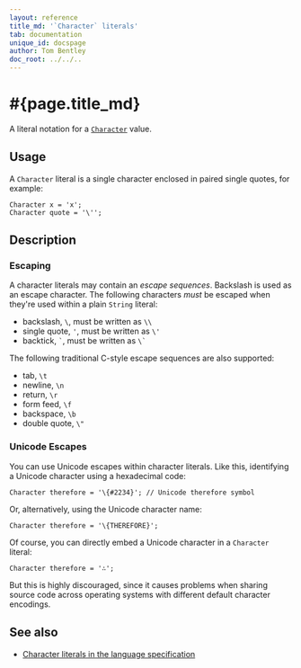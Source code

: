 ```yaml
---
layout: reference
title_md: '`Character` literals'
tab: documentation
unique_id: docspage
author: Tom Bentley
doc_root: ../../..
---
```


# #{page.title_md}

A literal notation for a [`Character`](#{site.urls.apidoc_current}/Character.type.html) 
value.

## Usage 

A `Character` literal is a single character enclosed in paired single quotes, 
for example:

<!-- try: -->
    Character x = 'x';
    Character quote = '\'';

## Description

### Escaping

A character literals may contain an _escape sequences_. Backslash is used 
as an escape character. The following characters *must* be escaped when 
they're used within a plain `String` literal:

* backslash, `\`, must be written as `\\`
* single quote, `'`, must be written as `\'`
* backtick, `` ` ``, must be written as `` \` ``

The following traditional C-style escape sequences are also supported:

* tab, `\t`
* newline, `\n`
* return, `\r`
* form feed, `\f`
* backspace, `\b`
* double quote, `\"`

### Unicode Escapes

You can use Unicode escapes within character literals. Like this, identifying
a Unicode character using a hexadecimal code:

<!-- try: -->
    Character therefore = '\{#2234}'; // Unicode therefore symbol
    
Or, alternatively, using the Unicode character name:

<!-- try: -->
    Character therefore = '\{THEREFORE}';

Of course, you can directly embed a Unicode character in a `Character`
literal:

<!-- try: -->
    Character therefore = '∴';

But this is highly discouraged, since it causes problems when sharing source
code across operating systems with different default character encodings.

## See also

* [Character literals in the language specification](#{site.urls.spec_current}#characterliterals)

